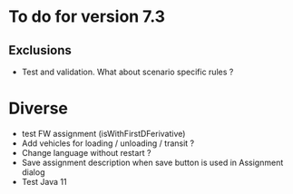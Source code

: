 # To do for version 7.3

## Exclusions
- Test and validation. What about scenario specific rules ?
  
# Diverse
- test FW assignment (isWithFirstDFerivative)
- Add vehicles for loading / unloading / transit ?
- Change language without restart ?
- Save assignment description when save button is used in Assignment dialog
- Test Java 11


